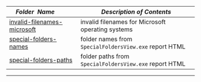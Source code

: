 |&nbsp;&nbsp;&nbsp;&nbsp;_Folder&nbsp;&nbsp;Name_&nbsp;&nbsp;&nbsp;&nbsp;| _Description of Contents_
|:----------------|--------------------------------------------------------------------------------------------------------------------------------------------------------
| [invalid-filenames-microsoft](invalid-filenames-microsoft.txt) |  invalid filenames for Microsoft operating systems 
| [special-folders-names](special-folders-names.txt) |  folder names from `SpecialFoldersView.exe` report HTML 
| [special-folders-paths](special-folders-paths.txt) |  folder paths from `SpecialFoldersView.exe` report HTML 

* * *

